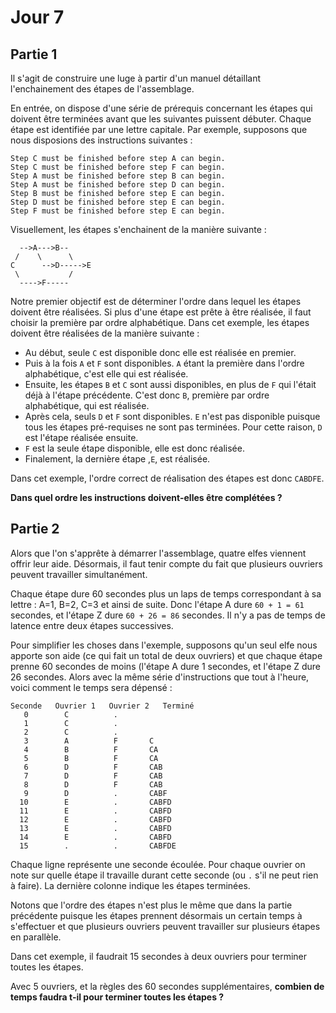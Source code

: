 # Jour 7

## Partie 1

Il s'agit de construire une luge à partir d'un manuel détaillant l'enchainement des étapes de l'assemblage.

En entrée, on dispose d'une série de prérequis concernant les étapes qui doivent être terminées avant que les suivantes puissent débuter.
Chaque étape est identifiée par une lettre capitale.
Par exemple, supposons que nous disposions des instructions suivantes :

```
Step C must be finished before step A can begin.
Step C must be finished before step F can begin.
Step A must be finished before step B can begin.
Step A must be finished before step D can begin.
Step B must be finished before step E can begin.
Step D must be finished before step E can begin.
Step F must be finished before step E can begin.
```

Visuellement, les étapes s'enchainent de la manière suivante :

```
  -->A--->B--
 /    \      \
C      -->D----->E
 \           /
  ---->F-----
```

Notre premier objectif est de déterminer l'ordre dans lequel les étapes doivent être réalisées.
Si plus d'une étape est prête à être réalisée, il faut choisir la première par ordre alphabétique.
Dans cet exemple, les étapes doivent être réalisées de la manière suivante :

 - Au début, seule `C` est disponible donc elle est réalisée en premier.
 - Puis à la fois `A` et `F` sont disponibles. `A` étant la première dans l'ordre alphabétique, c'est elle qui est réalisée.
 - Ensuite, les étapes `B` et `C` sont aussi disponibles, en plus de `F` qui l'était déjà à l'étape précédente. C'est donc `B`, première par ordre alphabétique, qui est réalisée.
 - Après cela, seuls `D` et `F` sont disponibles. `E` n'est pas disponible puisque tous les étapes pré-requises ne sont pas terminées. Pour cette raison, `D` est l'étape réalisée ensuite.
 - `F` est la seule étape disponible, elle est donc réalisée.
 - Finalement, la dernière étape ,`E`, est réalisée.
 
Dans cet exemple, l'ordre correct de réalisation des étapes est donc `CABDFE`.
 
__Dans quel ordre les instructions doivent-elles être complétées ?__
 
## Partie 2
 
Alors que l'on s'apprête à démarrer l'assemblage, quatre elfes viennent offrir leur aide.
Désormais, il faut tenir compte du fait que plusieurs ouvriers peuvent travailler simultanément.
 
Chaque étape dure 60 secondes plus un laps de temps correspondant à sa lettre : A=1, B=2, C=3 et ainsi de suite.
Donc l'étape A dure `60 + 1 = 61` secondes, et l'étape Z dure `60 + 26 = 86` secondes.
Il n'y a pas de temps de latence entre deux étapes successives.
 
Pour simplifier les choses dans l'exemple, supposons qu'un seul elfe nous apporte son aide (ce qui fait un total de deux ouvriers) et que chaque étape prenne 60 secondes de moins (l'étape A dure 1 secondes, et l'étape Z dure 26 secondes.
Alors avec la même série d'instructions que tout à l'heure, voici comment le temps sera dépensé :

```
Seconde   Ouvrier 1   Ouvrier 2   Terminé
   0        C          .        
   1        C          .        
   2        C          .        
   3        A          F       C
   4        B          F       CA
   5        B          F       CA
   6        D          F       CAB
   7        D          F       CAB
   8        D          F       CAB
   9        D          .       CABF
  10        E          .       CABFD
  11        E          .       CABFD
  12        E          .       CABFD
  13        E          .       CABFD
  14        E          .       CABFD
  15        .          .       CABFDE
```

Chaque ligne représente une seconde écoulée.
Pour chaque ouvrier on note sur quelle étape il travaille durant cette seconde (ou `.` s'il ne peut rien à faire).
La dernière colonne indique les étapes terminées.

Notons que l'ordre des étapes n'est plus le même que dans la partie précédente puisque les étapes prennent désormais un certain temps à s'effectuer et que plusieurs ouvriers peuvent travailler sur plusieurs étapes en parallèle.

Dans cet exemple, il faudrait 15 secondes à deux ouvriers pour terminer toutes les étapes.

Avec 5 ouvriers, et la règles des 60 secondes supplémentaires, __combien de temps faudra t-il pour terminer toutes les étapes ?__